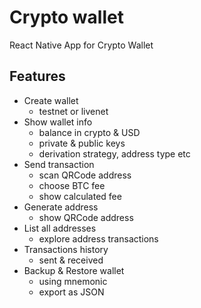 # Crypto wallet
React Native App for Crypto Wallet
## Features

- Create wallet
  - testnet or livenet
- Show wallet info
  - balance in crypto & USD
  - private & public keys
  - derivation strategy, address type etc
- Send transaction
  - scan QRCode address
  - choose BTC fee
  - show calculated fee
- Generate address
  - show QRCode address
- List all addresses
  - explore address transactions
- Transactions history
  - sent & received
- Backup & Restore wallet
  - using mnemonic
  - export as JSON

